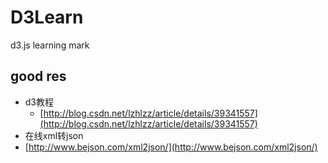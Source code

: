 # D3Learn
d3.js learning mark


## good res

* d3教程
  * [http://blog.csdn.net/lzhlzz/article/details/39341557](http://blog.csdn.net/lzhlzz/article/details/39341557)
* 在线xml转json
* [http://www.bejson.com/xml2json/](http://www.bejson.com/xml2json/)
